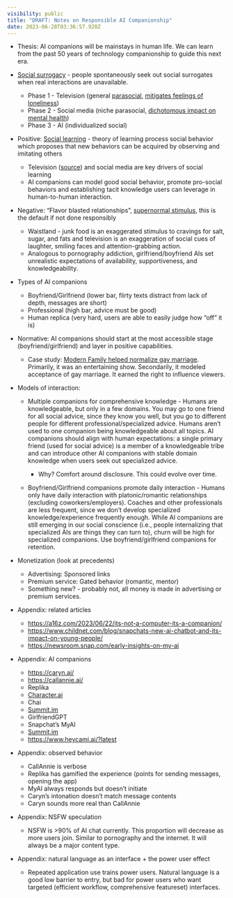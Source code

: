 ```yaml
---
visibility: public
title: "DRAFT: Notes on Responsible AI Companionship"
date: 2023-06-28T03:36:57.920Z
---
```



* Thesis: AI companions will be mainstays in human life. We can learn from the past 50 years of technology companionship to guide this next era.
* [Social surrogacy](https://www.scientificamerican.com/article/imaginary-friends/) - people spontaneously seek out social surrogates when real interactions are unavailable.

  * Phase 1 - Television (general [parasocial](https://en.wikipedia.org/wiki/Parasocial_interaction), [mitigates feelings of loneliness](https://www.scientificamerican.com/article/imaginary-friends/))
  * Phase 2 - Social media (niche parasocial, [dichotomous impact on mental health](https://www.mdpi.com/2227-9709/10/2/39))
  * Phase 3 - AI (individualized social)
* Positive: [Social learning](https://en.wikipedia.org/wiki/Social_learning_theory) - theory of learning process social behavior which proposes that new behaviors can be acquired by observing and imitating others

  * Television ([source](https://cct.edc.org/sites/cct.edc.org/files/publications/lft_rr96.pdf)) and social media are key drivers of social learning
  * AI companions can model good social behavior, promote pro-social behaviors and establishing tacit knowledge users can leverage in human-to-human interaction.
* Negative: “Flavor blasted relationships”, [supernormal stimulus](https://en.wikipedia.org/wiki/Supernormal_stimulus), this is the default if not done responsibly

  * Waistland - junk food is an exaggerated stimulus to cravings for salt, sugar, and fats and television is an exaggeration of social cues of laughter, smiling faces and attention-grabbing action.
  * Analogous to pornography addiction, girlfriend/boyfriend AIs set unrealistic expectations of availability, supportiveness, and knowledgeability.
* Types of AI companions

  * Boyfriend/Girlfriend (lower bar, flirty texts distract from lack of depth, messages are short)
  * Professional (high bar, advice must be good)
  * Human replica (very hard, users are able to easily judge how “off” it is)
* Normative: AI companions should start at the most accessible stage (boyfriend/girlfriend) and layer in positive capabilities.

  * Case study: [Modern Family helped normalize gay marriage](https://www.theatlantic.com/entertainment/archive/2015/06/gay-marriage-legalized-modern-family-pop-culture/397013/). Primarily, it was an entertaining show. Secondarily, it modeled acceptance of gay marriage. It earned the right to influence viewers.
* Models of interaction:

  * Multiple companions for comprehensive knowledge - Humans are knowledgeable, but only in a few domains. You may go to one friend for all social advice, since they know you well, but you go to different people for different professional/specialized advice. Humans aren’t used to one companion being knowledgeable about all topics. AI companions should align with human expectations: a single primary friend (used for social advice) is a member of a knowledgeable tribe and can introduce other AI companions with stable domain knowledge when users seek out specialized advice.

    * Why? Comfort around disclosure. This could evolve over time.
  * Boyfriend/Girlfriend companions promote daily interaction - Humans only have daily interaction with platonic/romantic relationships (excluding coworkers/employers). Coaches and other professionals are less frequent, since we don’t develop specialized knowledge/experience frequently enough. While AI companions are still emerging in our social conscience (i.e., people internalizing that specialized AIs are things they can turn to), churn will be high for specialized companions. Use boyfriend/girlfriend companions for retention.
* Monetization (look at precedents)

  * Advertising: Sponsored links
  * Premium service: Gated behavior (romantic, mentor)
  * Something new? - probably not, all money is made in advertising or premium services.
* Appendix: related articles

  * <https://a16z.com/2023/06/22/its-not-a-computer-its-a-companion/>
  * <https://www.childnet.com/blog/snapchats-new-ai-chatbot-and-its-impact-on-young-people/>
  * <https://newsroom.snap.com/early-insights-on-my-ai>
* Appendix: AI companions

  * <https://caryn.ai/>
  * <https://callannie.ai/>
  * Replika
  * [Character.ai](http://Character.ai)
  * Chai
  * [Summit.im](http://Summit.im)
  * GirlfriendGPT
  * Snapchat’s MyAI
  * [Summit.im](http://Summit.im)
  * <https://www.heycami.ai/?latest>
* Appendix: observed behavior

  * CallAnnie is verbose
  * Replika has gamified the experience (points for sending messages, opening the app)
  * MyAI always responds but doesn’t initiate
  * Caryn’s intonation doesn’t match message contents
  * Caryn sounds more real than CallAnnie
* Appendix: NSFW speculation

  * NSFW is >90% of AI chat currently. This proportion will decrease as more users join. Similar to pornography and the internet. It will always be a major content type.
* Appendix: natural language as an interface + the power user effect

  * Repeated application use trains power users. Natural language is a good low barrier to entry, but bad for power users who want targeted (efficient workflow, comprehensive featureset) interfaces.